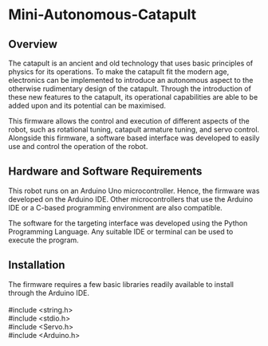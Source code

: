 # Mini-Autonomous-Catapult
## Overview
The catapult is an ancient and old technology that uses basic principles of physics for its operations. To make the catapult fit the modern age, electronics can be implemented to introduce an autonomous aspect to the otherwise rudimentary design of the catapult. Through the introduction of these new features to the catapult, its operational capabilities are able to be added upon and its potential can be maximised.

This firmware allows the control and execution of different aspects of the robot, such as rotational tuning, catapult armature tuning, and servo control. Alongside this firmware, a software based interface was developed to easily use and control the operation of the robot.

## Hardware and Software Requirements
This robot runs on an Arduino Uno microcontroller. Hence, the firmware was developed on the Arduino IDE. Other microcontrollers that use the Arduino IDE or a C-based programming environment are also compatible.

The software for the targeting interface was developed using the Python Programming Language. Any suitable IDE or terminal can be used to execute the program.

## Installation
The firmware requires a few basic libraries readily available to install through the Arduino IDE.<br><br>
#include <string.h><br>
#include <stdio.h><br>
#include <Servo.h><br>
#include <Arduino.h><br>

